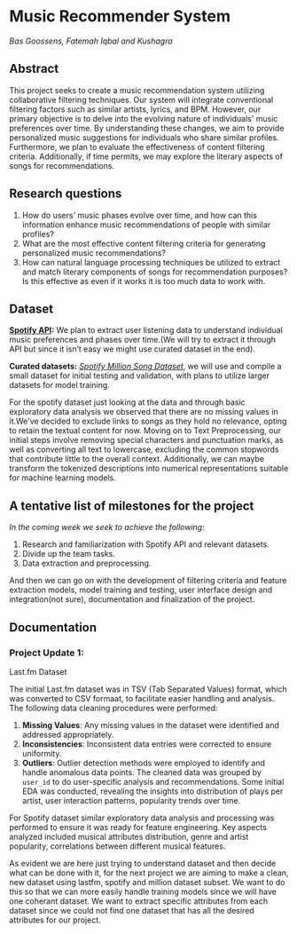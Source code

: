 # Music Recommender System
_Bas Goossens, Fatemah Iqbal and Kushagra_
## Abstract
This project seeks to create a music recommendation system utilizing collaborative filtering techniques. Our system will integrate conventional filtering factors such as similar artists, lyrics, and BPM. However, our primary objective is to delve into the evolving nature of individuals' music preferences over time. By understanding these changes, we aim to provide personalized music suggestions for individuals who share similar profiles. Furthermore, we plan to evaluate the effectiveness of content filtering criteria. Additionally, if time permits, we may explore the literary aspects of songs for recommendations. 

## Research questions
1. How do users' music phases evolve over time, and how can this information enhance music recommendations of people with similar profiles?
2. What are the most effective content filtering criteria for generating personalized music recommendations?
3. How can natural language processing techniques be utilized to extract and match literary components of songs for recommendation purposes? Is this effective as even if it works it is too much data to work with.

## Dataset
**[Spotify API](https://developer.spotify.com/documentation/web-api/reference/get-playlists-tracks):** We plan to extract user listening data to understand individual music preferences and phases over time.(We will try to extract it through API but since it isn’t easy we might use curated dataset in the end).

**Curated datasets:** [_Spotify Million Song Dataset_](https://www.kaggle.com/datasets/notshrirang/spotify-million-song-dataset), we will use and compile a small dataset for initial testing and validation, with plans to utilize larger datasets for model training.

For the spotify dataset just looking at the data and through basic exploratory data analysis we observed that there are no missing values in it.We've decided to exclude links to songs as they hold no relevance, opting to retain the textual content for now. Moving on to Text Preprocessing, our initial steps involve removing special characters and punctuation marks, as well as converting all text to lowercase, excluding the common stopwords that contribute little to the overall context. Additionally, we can maybe transform the tokenized descriptions into numerical representations suitable for machine learning models.


## A tentative list of milestones for the project

_In the coming week we seek to achieve the following:_

1. Research and familiarization with Spotify API and relevant datasets.
2. Divide up the team tasks.
3. Data extraction and preprocessing.

And then we can go on with the development of filtering criteria and feature extraction models, model training and testing, user interface design and integration(not sure), documentation and finalization of the project.

## Documentation

### Project Update 1:

Last.fm Dataset

The initial Last.fm dataset was in TSV (Tab Separated Values) format, which was converted to CSV formaat, to facilitate easier handling and analysis.
The following data cleaning procedures were performed:
1. **Missing Values**: Any missing values in the dataset were identified and addressed appropriately.
2. **Inconsistencies**: Inconsistent data entries were corrected to ensure uniformity.
3. **Outliers**: Outlier detection methods were employed to identify and handle anomalous data points.
The cleaned data was grouped by `user_id` to do user-specific analysis and recommendations. Some initial EDA was conducted, revealing the insights into distribution of plays per artist, user interaction patterns, popularity trends over time.

For Spotify dataset  similar exploratory data analysis and processing was performed to ensure it was ready for feature engineering. Key aspects analyzed included musical attributes distribution, genre and artist popularity, correlations between different musical features.

As evident we are here just trying to understand dataset and then decide what can be done with it, for the next project we are aiming to make a clean, new dataset using lastfm, spotify and million dataset subset. We want to do this so that we can more easily handle training models since we will have one coherant dataset. We want to extract specific attributes from each dataset since we could not find one dataset that has all the desired attributes for our project.


